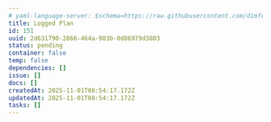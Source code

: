 ```yaml
---
# yaml-language-server: $schema=https://raw.githubusercontent.com/dimfeld/llmutils/main/schema/rmplan-plan-schema.json
title: Logged Plan
id: 151
uuid: 2d631790-2866-464a-983b-0d86979d3803
status: pending
container: false
temp: false
dependencies: []
issue: []
docs: []
createdAt: 2025-11-01T08:54:17.172Z
updatedAt: 2025-11-01T08:54:17.172Z
tasks: []
---
```

